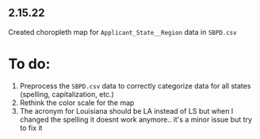 ## 2.15.22
Created choropleth map for `Applicant_State__Region` data in `SBPD.csv`

# To do:
1. Preprocess the `SBPD.csv` data to correctly categorize data for all states (spelling, capitalization, etc.)
2. Rethink the color scale for the map
3. The acronym for Louisiana should be LA instead of LS but when I changed the spelling it doesnt work anymore.. it's a minor issue but try to fix it